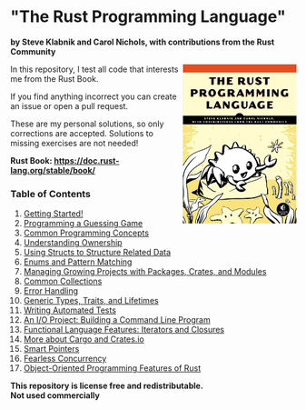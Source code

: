 # "The Rust Programming Language"
**by Steve Klabnik and Carol Nichols, with contributions from the Rust Community**<br>

<a href="url"><img src="./cover/cover.jpg" align="right" height="280" width="200" ></a>

In this repository, I test all code that interests me from the Rust Book.<br>

If you find anything incorrect you can create an issue or open a pull request.<br>

These are my personal solutions, so only corrections are accepted. Solutions to missing exercises are not needed! <br>

**Rust Book: https://doc.rust-lang.org/stable/book/**

### Table of Contents
1. [Getting Started!](./01-Getting-Started)
2. [Programming a Guessing Game](./02-Programming-a-Guessing-Game)
3. [Common Programming Concepts](./03-Common-Programming-Concepts)
4. [Understanding Ownership](./04-Understanding-Ownership)
5. [Using Structs to Structure Related Data](./05-Structs)
6. [Enums and Pattern Matching](./06-Enums-and-Pattern-Matching)
7. [Managing Growing Projects with Packages, Crates, and Modules](./07-Packages-Crates-Modules)
8. [Common Collections](./08-Common-Collections)
9. [Error Handling](./09-Error-Handling)
10. [Generic Types, Traits, and Lifetimes](./10-Generic-Types-Traits-Lifetimes)
11. [Writing Automated Tests](./11-Writing-Automated-Tests)
12. [An I/O Project: Building a Command Line Program](./12-An-IO-Project)
13. [Functional Language Features: Iterators and Closures](./13-Iterators-Closures)
14. [More about Cargo and Crates.io](./14-More-About-Cargo)
15. [Smart Pointers](./15-Smart-Pointers)
16. [Fearless Concurrency](./16-Fearless-Concurrency)
17. [Object-Oriented Programming Features of Rust](./17-Object-Oriented-Programming)

**This repository is license free and redistributable.** <br>
**Not used commercially**